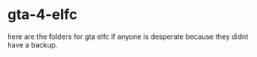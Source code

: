 # gta-4-elfc
here are the folders for gta elfc if anyone is desperate because they didnt have a backup. 

